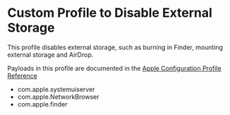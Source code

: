 # Custom Profile to Disable External Storage

This profile disables external storage, such as burning in Finder, mounting external storage and AirDrop.

Payloads in this profile are documented in the [Apple Configuration Profile Reference](https://developer.apple.com/business/documentation/Configuration-Profile-Reference.pdf)

- com.apple.systemuiserver
- com.apple.NetworkBrowser
- com.apple.finder
